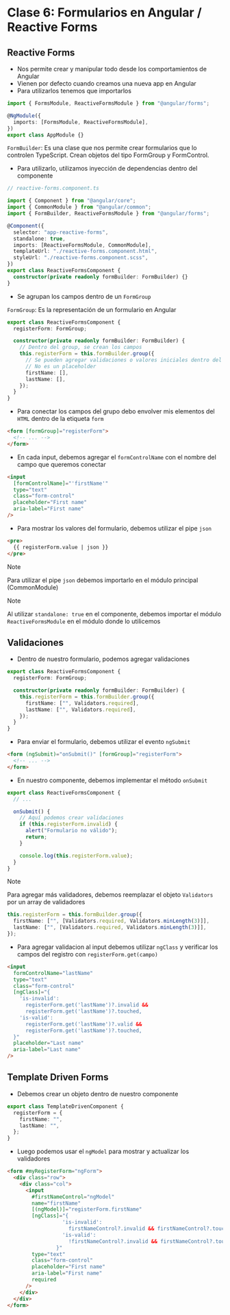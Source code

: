 # Clase 6: Formularios en Angular / Reactive Forms

## Reactive Forms

- Nos permite crear y manipular todo desde los comportamientos de Angular
- Vienen por defecto cuando creamos una nueva app en Angular
- Para utilizarlos tenemos que importarlos

```ts
import { FormsModule, ReactiveFormsModule } from "@angular/forms";

@NgModule({
  imports: [FormsModule, ReactiveFormsModule],
})
export class AppModule {}
```

`FormBuilder`: Es una clase que nos permite crear formularios que lo controlen TypeScript. Crean objetos del tipo FormGroup y FormControl.

- Para utilizarlo, utilizamos inyección de dependencias dentro del componente

```ts
// reactive-forms.component.ts

import { Component } from "@angular/core";
import { CommonModule } from "@angular/common";
import { FormBuilder, ReactiveFormsModule } from "@angular/forms";

@Component({
  selector: "app-reactive-forms",
  standalone: true,
  imports: [ReactiveFormsModule, CommonModule],
  templateUrl: "./reactive-forms.component.html",
  styleUrl: "./reactive-forms.component.scss",
})
export class ReactiveFormsComponent {
  constructor(private readonly formBuilder: FormBuilder) {}
}
```

- Se agrupan los campos dentro de un `FormGroup`

`FormGroup`: Es la representación de un formulario en Angular

```ts
export class ReactiveFormsComponent {
  registerForm: FormGroup;

  constructor(private readonly formBuilder: FormBuilder) {
    // Dentro del group, se crean los campos
    this.registerForm = this.formBuilder.group({
      // Se pueden agregar validaciones o valores iniciales dentro del array
      // No es un placeholder
      firstName: [],
      lastName: [],
    });
  }
}
```

- Para conectar los campos del grupo debo envolver mis elementos del `HTML` dentro de la etiqueta `form`

```html
<form [formGroup]="registerForm">
  <!-- ... -->
</form>
```

- En cada input, debemos agregar el `formControlName` con el nombre del campo que queremos conectar

```html
<input
  [formControlName]="'firstName'"
  type="text"
  class="form-control"
  placeholder="First name"
  aria-label="First name"
/>
```

- Para mostrar los valores del formulario, debemos utilizar el pipe `json`

```html
<pre>
  {{ registerForm.value | json }}
</pre>
```

> [!NOTE]
> Para utilizar el pipe `json` debemos importarlo en el módulo principal (CommonModule)

> [!NOTE]
> Al utilizar `standalone: true` en el componente, debemos importar el módulo `ReactiveFormsModule` en el módulo donde lo utilicemos

## Validaciones

- Dentro de nuestro formulario, podemos agregar validaciones

```ts
export class ReactiveFormsComponent {
  registerForm: FormGroup;

  constructor(private readonly formBuilder: FormBuilder) {
    this.registerForm = this.formBuilder.group({
      firstName: ["", Validators.required],
      lastName: ["", Validators.required],
    });
  }
}
```

- Para enviar el formulario, debemos utilizar el evento `ngSubmit`

```html
<form (ngSubmit)="onSubmit()" [formGroup]="registerForm">
  <!-- ... -->
</form>
```

- En nuestro componente, debemos implementar el método `onSubmit`

```ts
export class ReactiveFormsComponent {
  // ...

  onSubmit() {
    // Aquí podemos crear validaciones
    if (this.registerForm.invalid) {
      alert("Formulario no válido");
      return;
    }

    console.log(this.registerForm.value);
  }
}
```

> [!NOTE]
> Para agregar más validadores, debemos reemplazar el objeto `Validators` por un array de validadores

```ts
this.registerForm = this.formBuilder.group({
  firstName: ["", [Validators.required, Validators.minLength(3)]],
  lastName: ["", [Validators.required, Validators.minLength(3)]],
});
```

- Para agregar validacion al input debemos utilizar `ngClass` y verificar los campos del registro con `registerForm.get(campo)`

```html
<input
  formControlName="lastName"
  type="text"
  class="form-control"
  [ngClass]="{
    'is-invalid':
      registerForm.get('lastName')?.invalid &&
      registerForm.get('lastName')?.touched,
    'is-valid':
      registerForm.get('lastName')?.valid &&
      registerForm.get('lastName')?.touched,
  }"
  placeholder="Last name"
  aria-label="Last name"
/>
```

## Template Driven Forms

- Debemos crear un objeto dentro de nuestro componente

```ts
export class TemplateDrivenComponent {
  registerForm = {
    firstName: "",
    lastName: "",
  };
}
```

- Luego podemos usar el `ngModel` para mostrar y actualizar los validadores

```html
<form #myRegisterForm="ngForm">
  <div class="row">
    <div class="col">
      <input
        #firstNameControl="ngModel"
        name="firstName"
        [(ngModel)]="registerForm.firstName"
        [ngClass]="{
                  'is-invalid':
                    firstNameControl?.invalid && firstNameControl?.touched,
                  'is-valid':
                    !firstNameControl?.invalid && firstNameControl?.touched,
                }"
        type="text"
        class="form-control"
        placeholder="First name"
        aria-label="First name"
        required
      />
    </div>
  </div>
</form>
```
